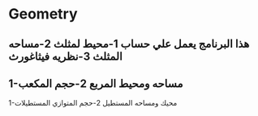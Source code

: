 # Geometry
هذا البرنامج يعمل علي حساب 
1-محيط لمثلث
2-مساحه المثلث
3-نظريه فيثاغورث
-----------
1-مساحه ومحيط المربع 
2-حجم المكعب
------------
1-محيك ومساحه المستطيل
2-حجم المتوازي المستطيلات
